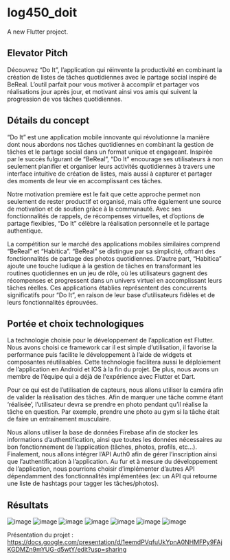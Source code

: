 # log450_doit

A new Flutter project.

## Elevator Pitch
Découvrez “Do It”, l’application qui réinvente la productivité en combinant la création de listes de tâches quotidiennes avec le partage social inspiré de BeReal. L’outil parfait pour vous motiver à accomplir et partager vos réalisations jour après jour, et motivant ainsi vos amis qui suivent la progression de vos tâches quotidiennes.

## Détails du concept
“Do It” est une application mobile innovante qui révolutionne la manière dont nous abordons nos tâches quotidiennes en combinant la gestion de tâches et le partage social dans un format unique et engageant. Inspirée par le succès fulgurant de “BeReal”, “Do It” encourage ses utilisateurs à non seulement planifier et organiser leurs activités quotidiennes à travers une interface intuitive de création de listes, mais aussi à capturer et partager des moments de leur vie en accomplissant ces tâches.

Notre motivation première est le fait que cette approche permet non seulement de rester productif et organisé, mais offre également une source de motivation et de soutien grâce à la communauté. Avec ses fonctionnalités de rappels, de récompenses virtuelles, et d’options de partage flexibles, “Do It” célèbre la réalisation personnelle et le partage authentique. 

La compétition sur le marché des applications mobiles similaires comprend “BeReal” et “Habitica”. “BeReal” se distingue par sa simplicité, offrant des fonctionnalités de partage des photos quotidiennes. D’autre part, “Habitica” ajoute une touche ludique à la gestion de tâches en transformant les routines quotidiennes en un jeu de rôle, où les utilisateurs gagnent des récompenses et progressent dans un univers virtuel en accomplissant leurs tâches réelles. Ces applications établies représentent des concurrents significatifs pour “Do It”, en raison de leur base d’utilisateurs fidèles et de leurs fonctionnalités éprouvées.

## Portée et choix technologiques
La technologie choisie pour le développement de l’application est Flutter. Nous avons choisi ce framework car il est simple d’utilisation, il favorise la performance puis facilite le développement à l’aide de widgets et composantes réutilisables. Cette technologie facilitera aussi le déploiement de l’application en Android et IOS à la fin du projet. De plus, nous avons un membre de l’équipe qui a déjà de l'expérience avec Flutter et Dart. 

Pour ce qui est de l’utilisation de capteurs, nous allons utiliser la caméra afin de valider la réalisation des tâches. Afin de marquer une tâche comme étant ‘réalisée’, l’utilisateur devra se prendre en photo pendant qu’il réalise la tâche en question. Par exemple, prendre une photo au gym si la tâche était de faire un entraînement musculaire. 

Nous allons utiliser la base de données Firebase afin de stocker les informations d’authentification, ainsi que toutes les données nécessaires au bon fonctionnement de l’application (tâches, photos, profils, etc…). Finalement, nous allons intégrer l’API Auth0 afin de gérer l’inscription ainsi que l’authentification à l’application. Au fur et à mesure du développement de l’application, nous pourrions choisir d’implémenter d’autres API dépendamment des fonctionnalités implémentées (ex: un API qui retourne une liste de hashtags pour tagger les tâches/photos).

## Résultats
![image](https://github.com/user-attachments/assets/d24d9287-24dd-4347-b548-ac4e9f056fb7)
![image](https://github.com/user-attachments/assets/2229c396-3889-4198-9eee-d1754fdf455d)
![image](https://github.com/user-attachments/assets/a5dd5ec8-65e0-4117-9d91-32b4c4ca27aa)
![image](https://github.com/user-attachments/assets/300e5d20-301e-4d6f-b646-de237cafa9d3)
![image](https://github.com/user-attachments/assets/c0a2c2e6-f4b3-46bd-a172-3af9b93ab467)
![image](https://github.com/user-attachments/assets/ac1a5de8-16bd-4956-abbc-c4e86a184296)
![image](https://github.com/user-attachments/assets/13d81289-84c1-4e3f-94ed-f9c595444414)

Présentation du projet : https://docs.google.com/presentation/d/1eemdPVqfuUkYpnA0NHMFPy9FAjKGDMZn9mYUG-d5wtY/edit?usp=sharing 







